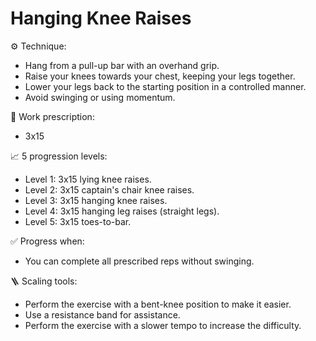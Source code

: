 # Hanging Knee Raises

⚙️ Technique:

- Hang from a pull-up bar with an overhand grip.
- Raise your knees towards your chest, keeping your legs together.
- Lower your legs back to the starting position in a controlled manner.
- Avoid swinging or using momentum.

🎯 Work prescription:

- 3x15

📈 5 progression levels:

- Level 1: 3x15 lying knee raises.
- Level 2: 3x15 captain's chair knee raises.
- Level 3: 3x15 hanging knee raises.
- Level 4: 3x15 hanging leg raises (straight legs).
- Level 5: 3x15 toes-to-bar.

✅ Progress when:

- You can complete all prescribed reps without swinging.

🪜 Scaling tools:

- Perform the exercise with a bent-knee position to make it easier.
- Use a resistance band for assistance.
- Perform the exercise with a slower tempo to increase the difficulty.
